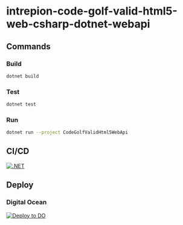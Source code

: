 # intrepion-code-golf-valid-html5-web-csharp-dotnet-webapi

## Commands

### Build

```bash
dotnet build
```

### Test

```bash
dotnet test
```

### Run

```bash
dotnet run --project CodeGolfValidHtml5WebApi
```

## CI/CD

[![.NET](https://github.com/intrepion/intrepion-hello-world-web-csharp-dotnet-web/actions/workflows/dotnet.yml/badge.svg?branch=main)](https://github.com/intrepion/intrepion-hello-world-web-csharp-dotnet-web/actions/workflows/dotnet.yml)

## Deploy

### Digital Ocean

[![Deploy to DO](https://www.deploytodo.com/do-btn-blue.svg)](https://cloud.digitalocean.com/apps/new?repo=https://github.com/intrepion/intrepion-code-golf-valid-html5-web-csharp-dotnet-webapi/tree/main)
